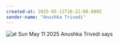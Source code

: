 ```yaml
---
created-at: 2025-05-11T10:21:00.000Z
sender-name: "Anushka Trivedi"
---
```


![at Sun May 11 2025 Anushka Trivedi says](./messages/images/IMG-20250511-WA0012.jpg)


